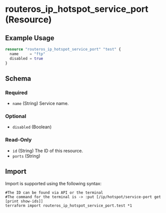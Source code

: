 # routeros_ip_hotspot_service_port (Resource)


## Example Usage
```terraform
resource "routeros_ip_hotspot_service_port" "test" {
  name     = "ftp"
  disabled = true
}
```

<!-- schema generated by tfplugindocs -->
## Schema

### Required

- `name` (String) Service name.

### Optional

- `disabled` (Boolean)

### Read-Only

- `id` (String) The ID of this resource.
- `ports` (String)

## Import
Import is supported using the following syntax:
```shell
#The ID can be found via API or the terminal
#The command for the terminal is -> :put [/ip/hotspot/service-port get [print show-ids]]
terraform import routeros_ip_hotspot_service_port.test *1
```
